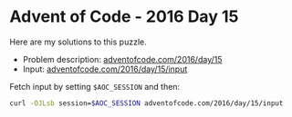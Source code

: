 # Advent of Code - 2016 Day 15
Here are my solutions to this puzzle.

* Problem description: [adventofcode.com/2016/day/15](https://adventofcode.com/2016/day/15)
* Input: [adventofcode.com/2016/day/15/input](https://adventofcode.com/2016/day/15/input)

Fetch input by setting `$AOC_SESSION` and then:
```bash
curl -OJLsb session=$AOC_SESSION adventofcode.com/2016/day/15/input
```
